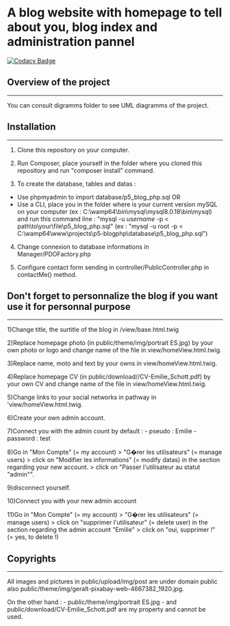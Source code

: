 # A blog website with homepage to tell about you, blog index and administration pannel
[![Codacy Badge](https://app.codacy.com/project/badge/Grade/f000dd81401f4805958d77f985604e37)](https://www.codacy.com/gh/EmilieSchott/P5-BlogPHP/dashboard?utm_source=github.com&amp;utm_medium=referral&amp;utm_content=EmilieSchott/P5-BlogPHP&amp;utm_campaign=Badge_Grade)

## Overview of the project
--------------------------
You can consult digramms folder to see UML diagramms of the project.

## Installation
----------------

1) Clone this repository on your computer. 

2) Run Composer, place yourself in the folder where you cloned this repository and run "composer install" command. 

3) To create the database, tables and datas : 
- Use phpmyadmin to import database/p5_blog_php.sql 
OR 
- Use a CLI, place you in the folder where is your current version mySQL on your computer (ex : C:\wamp64\bin\mysql\mysql8.0.18\bin\mysql) and run this command line : 
"mysql -u *username* -p < path\to\your\file\p5_blog_php.sql"
(ex : "mysql -u root -p < C:\wamp64\www\projects\p5-blogphp\database\p5_blog_php.sql")

4) Change connexion to database informations in Manager/PDOFactory.php

5) Configure contact form sending in controller/PublicController.php in contactMe() method.

## Don't forget to personnalize the blog if you want use it for personnal purpose 
-----------------------------------------------------------------------------------

1)Change title, the surtitle of the blog in /view/base.html.twig

2)Replace homepage photo (in public/theme/img/portrait ES.jpg) by your own photo or logo and change name of the file in view/homeView.html.twig.

3)Replace name, moto and text by your owns in view/homeView.html.twig.

4)Replace homepage CV (in public/download//CV-Emilie_Schott.pdf) by your own CV and change name of the file in view/homeView.html.twig.

5)Change links to your social networks in  pathway in 'view/homeView.html.twig.

6)Create your own admin account.

7)Connect you with the admin count by default :
		- pseudo : Emilie
		- password : test

8)Go in "Mon Compte" (= my account)  > "G�rer les utilisateurs" (= manage users)  > click on "Modifier les informations" (= modify datas) in the section regarding your new account. > click on "Passer l'utilisateur au statut "admin"".

9)disconnect yourself.

10)Connect you with your new admin account

11)Go in "Mon Compte" (= my account) > "G�rer les utilisateurs" (= manage users) > click on "supprimer l'utilisateur" (= delete user) in the section regarding the admin account "Emilie" > click on "oui, supprimer !" (= yes, to delete !)

## Copyrights
-------------

All images and pictures in public/upload/img/post are under domain public also public/theme/img/geralt-pixabay-web-4667382_1920.jpg.

On the other hand :
	- public/theme/img/portrait ES.jpg 
	- and public/download/CV-Emilie_Schott.pdf 
are my property and cannot be used. 

